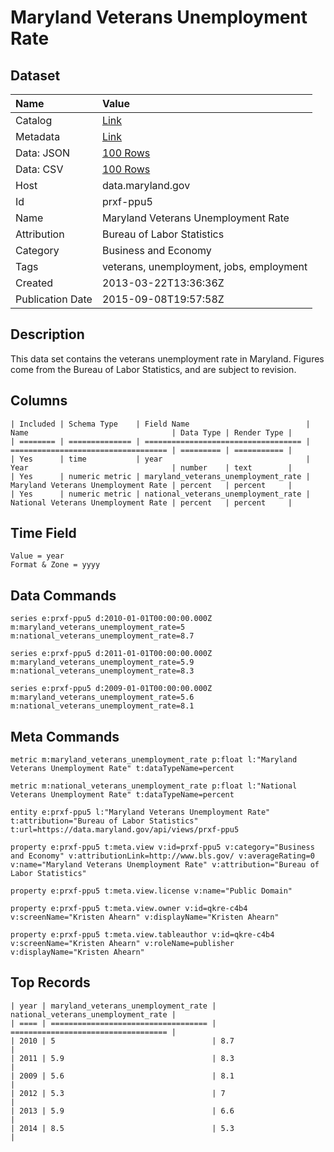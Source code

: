 # Maryland Veterans Unemployment Rate

## Dataset

| Name | Value |
| :--- | :---- |
| Catalog | [Link](https://catalog.data.gov/dataset/maryland-veterans-unemployment-rate-3ea61) |
| Metadata | [Link](https://data.maryland.gov/api/views/prxf-ppu5) |
| Data: JSON | [100 Rows](https://data.maryland.gov/api/views/prxf-ppu5/rows.json?max_rows=100) |
| Data: CSV | [100 Rows](https://data.maryland.gov/api/views/prxf-ppu5/rows.csv?max_rows=100) |
| Host | data.maryland.gov |
| Id | prxf-ppu5 |
| Name | Maryland Veterans Unemployment Rate |
| Attribution | Bureau of Labor Statistics |
| Category | Business and Economy |
| Tags | veterans, unemployment, jobs, employment |
| Created | 2013-03-22T13:36:36Z |
| Publication Date | 2015-09-08T19:57:58Z |

## Description

This data set contains the veterans unemployment rate in Maryland. Figures come from the Bureau of Labor Statistics, and are subject to revision.

## Columns

```ls
| Included | Schema Type    | Field Name                          | Name                                | Data Type | Render Type |
| ======== | ============== | =================================== | =================================== | ========= | =========== |
| Yes      | time           | year                                | Year                                | number    | text        |
| Yes      | numeric metric | maryland_veterans_unemployment_rate | Maryland Veterans Unemployment Rate | percent   | percent     |
| Yes      | numeric metric | national_veterans_unemployment_rate | National Veterans Unemployment Rate | percent   | percent     |
```

## Time Field

```ls
Value = year
Format & Zone = yyyy
```

## Data Commands

```ls
series e:prxf-ppu5 d:2010-01-01T00:00:00.000Z m:maryland_veterans_unemployment_rate=5 m:national_veterans_unemployment_rate=8.7

series e:prxf-ppu5 d:2011-01-01T00:00:00.000Z m:maryland_veterans_unemployment_rate=5.9 m:national_veterans_unemployment_rate=8.3

series e:prxf-ppu5 d:2009-01-01T00:00:00.000Z m:maryland_veterans_unemployment_rate=5.6 m:national_veterans_unemployment_rate=8.1
```

## Meta Commands

```ls
metric m:maryland_veterans_unemployment_rate p:float l:"Maryland Veterans Unemployment Rate" t:dataTypeName=percent

metric m:national_veterans_unemployment_rate p:float l:"National Veterans Unemployment Rate" t:dataTypeName=percent

entity e:prxf-ppu5 l:"Maryland Veterans Unemployment Rate" t:attribution="Bureau of Labor Statistics" t:url=https://data.maryland.gov/api/views/prxf-ppu5

property e:prxf-ppu5 t:meta.view v:id=prxf-ppu5 v:category="Business and Economy" v:attributionLink=http://www.bls.gov/ v:averageRating=0 v:name="Maryland Veterans Unemployment Rate" v:attribution="Bureau of Labor Statistics"

property e:prxf-ppu5 t:meta.view.license v:name="Public Domain"

property e:prxf-ppu5 t:meta.view.owner v:id=qkre-c4b4 v:screenName="Kristen Ahearn" v:displayName="Kristen Ahearn"

property e:prxf-ppu5 t:meta.view.tableauthor v:id=qkre-c4b4 v:screenName="Kristen Ahearn" v:roleName=publisher v:displayName="Kristen Ahearn"
```

## Top Records

```ls
| year | maryland_veterans_unemployment_rate | national_veterans_unemployment_rate | 
| ==== | =================================== | =================================== | 
| 2010 | 5                                   | 8.7                                 | 
| 2011 | 5.9                                 | 8.3                                 | 
| 2009 | 5.6                                 | 8.1                                 | 
| 2012 | 5.3                                 | 7                                   | 
| 2013 | 5.9                                 | 6.6                                 | 
| 2014 | 8.5                                 | 5.3                                 | 
```